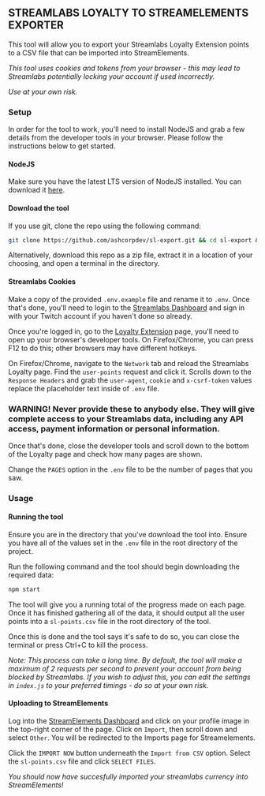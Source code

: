 ## STREAMLABS LOYALTY TO STREAMELEMENTS EXPORTER

This tool will allow you to export your Streamlabs Loyalty Extension points to a CSV file that can be imported into StreamElements.

*This tool uses cookies and tokens from your browser - this may lead to Streamlabs potentially locking your account if used incorrectly.*

*Use at your own risk.*

### Setup
In order for the tool to work, you'll need to install NodeJS and grab a few details from the developer tools in your browser. Please follow the instructions below to get started.

#### NodeJS
Make sure you have the latest LTS version of NodeJS installed. You can download it [here](https://nodejs.org/en/download/).

#### Download the tool
If you use git, clone the repo using the following command:
```bash
git clone https://github.com/ashcorpdev/sl-export.git && cd sl-export && npm i
```
Alternatively, download this repo as a zip file, extract it in a location of your choosing, and open a terminal in the directory.

#### Streamlabs Cookies
Make a copy of the provided `.env.example` file and rename it to `.env`. Once that's done, you'll need to login to the [Streamlabs Dashboard](https://streamlabs.com/dashboard) and sign in with your Twitch account if you haven't done so already.

Once you're logged in, go to the [Loyalty Extension](https://streamlabs.com/dashboard#/loyalty) page, you'll need to open up your browser's developer tools. On Firefox/Chrome, you can press F12 to do this; other browsers may have different hotkeys.

On Firefox/Chrome, navigate to the `Network` tab and reload the Streamlabs Loyalty page. Find the `user-points` request and click it. Scrolls down to the `Response Headers` and grab the `user-agent`, `cookie` and `x-csrf-token` values replace the placeholder text inside of `.env` file.

### **WARNING! Never provide these to anybody else. They will give complete access to your Streamlabs data, including any API access, payment information or personal information.**

Once that's done, close the developer tools and scroll down to the bottom of the Loyalty page and check how many pages are shown. 

Change the `PAGES` option in the `.env` file to be the number of pages that you saw.

### Usage

#### Running the tool
Ensure you are in the directory that you've download the tool into. Ensure you have all of the values set in the `.env` file in the root directory of the project.

Run the following command and the tool should begin downloading the required data:
```bash
npm start
```

The tool will give you a running total of the progress made on each page. Once it has finished gathering all of the data, it should output all the user points into a `sl-points.csv` file in the root directory of the tool.

Once this is done and the tool says it's safe to do so, you can close the terminal or press Ctrl+C to kill the process.

*Note: This process can take a long time. By default, the tool will make a maximum of 2 requests per second to prevent your account from being blocked by Streamlabs. If you wish to adjust this, you can edit the settings in `index.js` to your preferred timings - do so at your own risk.*

#### Uploading to StreamElements
Log into the [StreamElements Dashboard](https://streamelements.com/dashboard) and click on your profile image in the top-right corner of the page. Click on `Import`, then scroll down and select `Other`. You will be redirected to the Imports page for Streamelements.

Click the `IMPORT NOW` button underneath the `Import from CSV` option. Select the `sl-points.csv` file and click `SELECT FILES`.

*You should now have succesfully imported your streamlabs currency into StreamElements!*
